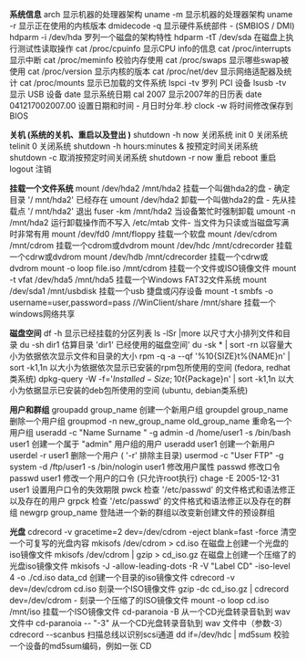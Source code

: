 **系统信息** 
 arch 显示机器的处理器架构
 uname -m 显示机器的处理器架构
 uname -r 显示正在使用的内核版本 
 dmidecode -q 显示硬件系统部件 - (SMBIOS / DMI) 
 hdparm -i /dev/hda 罗列一个磁盘的架构特性 
 hdparm -tT /dev/sda 在磁盘上执行测试性读取操作 
 cat /proc/cpuinfo 显示CPU info的信息 
 cat /proc/interrupts 显示中断 
 cat /proc/meminfo 校验内存使用 
 cat /proc/swaps 显示哪些swap被使用 
 cat /proc/version 显示内核的版本 
 cat /proc/net/dev 显示网络适配器及统计 
 cat /proc/mounts 显示已加载的文件系统 
 lspci -tv 罗列 PCI 设备 
 lsusb -tv 显示 USB 设备 
 date 显示系统日期 
 cal 2007 显示2007年的日历表 
 date 041217002007.00 设置日期和时间 - 月日时分年.秒 
 clock -w 将时间修改保存到 BIOS 



**关机 (系统的关机、重启以及登出 )** 
 shutdown -h now 关闭系统
 init 0 关闭系统
 telinit 0 关闭系统
 shutdown -h hours:minutes & 按预定时间关闭系统 
 shutdown -c 取消按预定时间关闭系统 
 shutdown -r now 重启
 reboot 重启
 logout 注销 









**挂载一个文件系统** 
 mount /dev/hda2 /mnt/hda2 挂载一个叫做hda2的盘 - 确定目录 '/ mnt/hda2' 已经存在 
 umount /dev/hda2 卸载一个叫做hda2的盘 - 先从挂载点 '/ mnt/hda2' 退出 
 fuser -km /mnt/hda2 当设备繁忙时强制卸载 
 umount -n /mnt/hda2 运行卸载操作而不写入 /etc/mtab 文件- 当文件为只读或当磁盘写满时非常有用 
 mount /dev/fd0 /mnt/floppy 挂载一个软盘 
 mount /dev/cdrom /mnt/cdrom 挂载一个cdrom或dvdrom 
 mount /dev/hdc /mnt/cdrecorder 挂载一个cdrw或dvdrom 
 mount /dev/hdb /mnt/cdrecorder 挂载一个cdrw或dvdrom 
 mount -o loop file.iso /mnt/cdrom 挂载一个文件或ISO镜像文件 
 mount -t vfat /dev/hda5 /mnt/hda5 挂载一个Windows FAT32文件系统 
 mount /dev/sda1 /mnt/usbdisk 挂载一个usb 捷盘或闪存设备 
 mount -t smbfs -o username=user,password=pass //WinClient/share /mnt/share 挂载一个windows网络共享 



**磁盘空间** 
 df -h 显示已经挂载的分区列表 
 ls -lSr |more 以尺寸大小排列文件和目录 
 du -sh dir1 估算目录 'dir1' 已经使用的磁盘空间' 
 du -sk * | sort -rn 以容量大小为依据依次显示文件和目录的大小 
 rpm -q -a --qf '%10{SIZE}t%{NAME}n' | sort -k1,1n 以大小为依据依次显示已安装的rpm包所使用的空间 (fedora, redhat类系统) 
 dpkg-query -W -f='${Installed-Size;10}t${Package}n' | sort -k1,1n 以大小为依据显示已安装的deb包所使用的空间 (ubuntu, debian类系统) 



**用户和群组** 
 groupadd group_name 创建一个新用户组 
 groupdel group_name 删除一个用户组 
 groupmod -n new_group_name old_group_name 重命名一个用户组 
 useradd -c "Name Surname " -g admin -d /home/user1 -s /bin/bash user1 创建一个属于 "admin" 用户组的用户 
 useradd user1 创建一个新用户 
 userdel -r user1 删除一个用户 ( '-r' 排除主目录) 
 usermod -c "User FTP" -g system -d /ftp/user1 -s /bin/nologin user1 修改用户属性 
 passwd 修改口令 
 passwd user1 修改一个用户的口令 (只允许root执行) 
 chage -E 2005-12-31 user1 设置用户口令的失效期限 
 pwck 检查 '/etc/passwd' 的文件格式和语法修正以及存在的用户 
 grpck 检查 '/etc/passwd' 的文件格式和语法修正以及存在的群组 
 newgrp group_name 登陆进一个新的群组以改变新创建文件的预设群组 

**光盘** 
 cdrecord -v gracetime=2 dev=/dev/cdrom -eject blank=fast -force 清空一个可复写的光盘内容 
 mkisofs /dev/cdrom > cd.iso 在磁盘上创建一个光盘的iso镜像文件 
 mkisofs /dev/cdrom | gzip > cd_iso.gz 在磁盘上创建一个压缩了的光盘iso镜像文件 
 mkisofs -J -allow-leading-dots -R -V "Label CD" -iso-level 4 -o ./cd.iso data_cd 创建一个目录的iso镜像文件 
 cdrecord -v dev=/dev/cdrom cd.iso 刻录一个ISO镜像文件 
 gzip -dc cd_iso.gz | cdrecord dev=/dev/cdrom - 刻录一个压缩了的ISO镜像文件 
 mount -o loop cd.iso /mnt/iso 挂载一个ISO镜像文件 
 cd-paranoia -B 从一个CD光盘转录音轨到 wav 文件中 
 cd-paranoia -- "-3" 从一个CD光盘转录音轨到 wav 文件中（参数-3） 
 cdrecord --scanbus 扫描总线以识别scsi通道 
 dd if=/dev/hdc | md5sum 校验一个设备的md5sum编码，例如一张 CD 